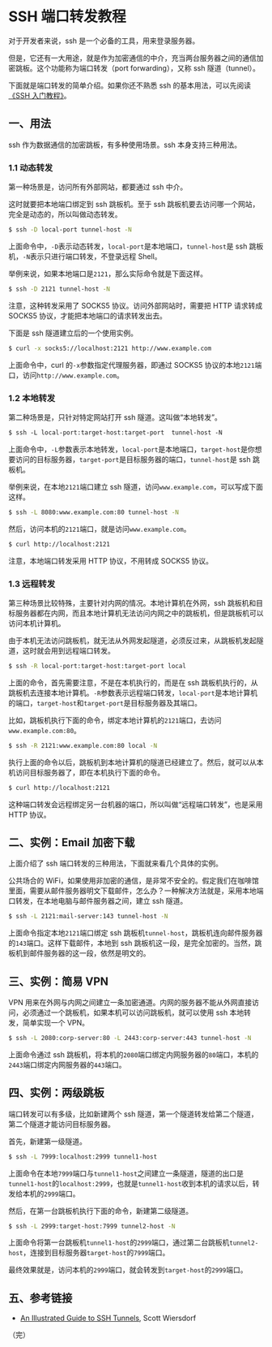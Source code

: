 # SSH 端口转发教程

对于开发者来说，ssh 是一个必备的工具，用来登录服务器。

但是，它还有一大用途，就是作为加密通信的中介，充当两台服务器之间的通信加密跳板。这个功能称为端口转发（port forwarding），又称 ssh 隧道（tunnel）。

下面就是端口转发的简单介绍。如果你还不熟悉 ssh 的基本用法，可以先阅读[《SSH 入门教程》](http://www.ruanyifeng.com/blog/2011/12/ssh_remote_login.html)。

## 一、用法

ssh 作为数据通信的加密跳板，有多种使用场景。ssh 本身支持三种用法。 

###  1.1 动态转发

第一种场景是，访问所有外部网站，都要通过 ssh 中介。

这时就要把本地端口绑定到 ssh 跳板机。至于 ssh 跳板机要去访问哪一个网站，完全是动态的，所以叫做动态转发。

```bash
$ ssh -D local-port tunnel-host -N
```

上面命令中，`-D`表示动态转发，`local-port`是本地端口，`tunnel-host`是 ssh 跳板机，`-N`表示只进行端口转发，不登录远程 Shell。

举例来说，如果本地端口是`2121`，那么实际命令就是下面这样。

```bash
$ ssh -D 2121 tunnel-host -N
```

注意，这种转发采用了 SOCKS5 协议。访问外部网站时，需要把 HTTP 请求转成 SOCKS5 协议，才能把本地端口的请求转发出去。

下面是 ssh 隧道建立后的一个使用实例。

```bash
$ curl -x socks5://localhost:2121 http://www.example.com
```

上面命令中，curl 的`-x`参数指定代理服务器，即通过 SOCKS5 协议的本地`2121`端口，访问`http://www.example.com`。

### 1.2 本地转发

第二种场景是，只针对特定网站打开 ssh 隧道。这叫做“本地转发”。

```html
$ ssh -L local-port:target-host:target-port  tunnel-host -N
```

上面命令中，`-L`参数表示本地转发，`local-port`是本地端口，`target-host`是你想要访问的目标服务器，`target-port`是目标服务器的端口，`tunnel-host`是 ssh 跳板机。

举例来说，在本地`2121`端口建立 ssh 隧道，访问`www.example.com`，可以写成下面这样。

```bash
$ ssh -L 8080:www.example.com:80 tunnel-host -N
```

然后，访问本机的`2121`端口，就是访问`www.example.com`。

```bash
$ curl http://localhost:2121
```

注意，本地端口转发采用 HTTP 协议，不用转成 SOCKS5 协议。

### 1.3 远程转发

第三种场景比较特殊，主要针对内网的情况。本地计算机在外网，ssh 跳板机和目标服务器都在内网，而且本地计算机无法访问内网之中的跳板机，但是跳板机可以访问本机计算机。

由于本机无法访问跳板机，就无法从外网发起隧道，必须反过来，从跳板机发起隧道，这时就会用到远程端口转发。

```bash
$ ssh -R local-port:target-host:target-port local
```

上面的命令，首先需要注意，不是在本机执行的，而是在 ssh 跳板机执行的，从跳板机去连接本地计算机。`-R`参数表示远程端口转发，`local-port`是本地计算机的端口，`target-host`和`target-port`是目标服务器及其端口。

比如，跳板机执行下面的命令，绑定本地计算机的`2121`端口，去访问`www.example.com:80`。

```bash
$ ssh -R 2121:www.example.com:80 local -N
```

执行上面的命令以后，跳板机到本地计算机的隧道已经建立了。然后，就可以从本机访问目标服务器了，即在本机执行下面的命令。

```bash
$ curl http://localhost:2121
```

这种端口转发会远程绑定另一台机器的端口，所以叫做“远程端口转发”，也是采用 HTTP 协议。

## 二、实例：Email 加密下载

上面介绍了 ssh 端口转发的三种用法，下面就来看几个具体的实例。

公共场合的 WiFi，如果使用非加密的通信，是非常不安全的。假定我们在咖啡馆里面，需要从邮件服务器明文下载邮件，怎么办？一种解决方法就是，采用本地端口转发，在本地电脑与邮件服务器之间，建立 ssh 隧道。

```bash
$ ssh -L 2121:mail-server:143 tunnel-host -N
```

上面命令指定本地`2121`端口绑定 ssh 跳板机`tunnel-host`，跳板机连向邮件服务器的`143`端口。这样下载邮件，本地到 ssh 跳板机这一段，是完全加密的。当然，跳板机到邮件服务器的这一段，依然是明文的。

## 三、实例：简易 VPN

VPN 用来在外网与内网之间建立一条加密通道。内网的服务器不能从外网直接访问，必须通过一个跳板机，如果本机可以访问跳板机，就可以使用 ssh 本地转发，简单实现一个 VPN。

```bash
$ ssh -L 2080:corp-server:80 -L 2443:corp-server:443 tunnel-host -N
```

上面命令通过 ssh 跳板机，将本机的`2080`端口绑定内网服务器的`80`端口，本机的`2443`端口绑定内网服务器的`443`端口。

## 四、实例：两级跳板

端口转发可以有多级，比如新建两个 ssh 隧道，第一个隧道转发给第二个隧道，第二个隧道才能访问目标服务器。

首先，新建第一级隧道。

```bash
$ ssh -L 7999:localhost:2999 tunnel1-host
```

上面命令在本地`7999`端口与`tunnel1-host`之间建立一条隧道，隧道的出口是`tunnel1-host`的`localhost:2999`，也就是`tunnel1-host`收到本机的请求以后，转发给本机的`2999`端口。

然后，在第一台跳板机执行下面的命令，新建第二级隧道。

```bash
$ ssh -L 2999:target-host:7999 tunnel2-host -N
```

上面命令将第一台跳板机`tunnel1-host`的`2999`端口，通过第二台跳板机`tunnel2-host`，连接到目标服务器`target-host`的`7999`端口。
 
最终效果就是，访问本机的`2999`端口，就会转发到`target-host`的`2999`端口。

## 五、参考链接

- [An Illustrated Guide to SSH Tunnels](https://solitum.net/an-illustrated-guide-to-ssh-tunnels/), Scott Wiersdorf

（完）
 
